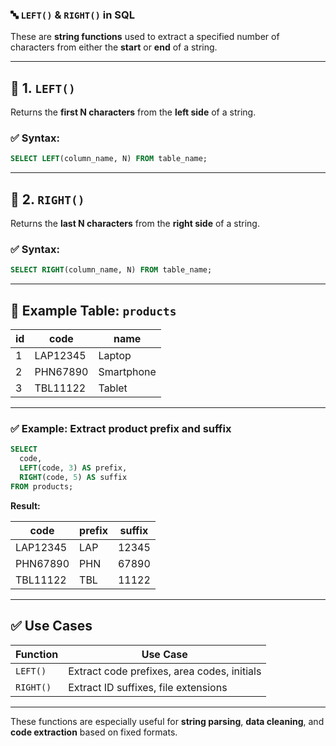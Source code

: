 ### 🔤 `LEFT()` & `RIGHT()` in SQL

These are **string functions** used to extract a specified number of characters from either the **start** or **end** of a string.

---

## 🔹 **1. `LEFT()`**

Returns the **first N characters** from the **left side** of a string.

### ✅ Syntax:

```sql
SELECT LEFT(column_name, N) FROM table_name;
```

---

## 🔹 **2. `RIGHT()`**

Returns the **last N characters** from the **right side** of a string.

### ✅ Syntax:

```sql
SELECT RIGHT(column_name, N) FROM table_name;
```

---

## 📌 **Example Table: `products`**

|id|code|name|
|---|---|---|
|1|LAP12345|Laptop|
|2|PHN67890|Smartphone|
|3|TBL11122|Tablet|

---

### ✅ Example: Extract product prefix and suffix

```sql
SELECT 
  code,
  LEFT(code, 3) AS prefix,
  RIGHT(code, 5) AS suffix
FROM products;
```

**Result:**

|code|prefix|suffix|
|---|---|---|
|LAP12345|LAP|12345|
|PHN67890|PHN|67890|
|TBL11122|TBL|11122|

---

## ✅ **Use Cases**

|Function|Use Case|
|---|---|
|`LEFT()`|Extract code prefixes, area codes, initials|
|`RIGHT()`|Extract ID suffixes, file extensions|

---

These functions are especially useful for **string parsing**, **data cleaning**, and **code extraction** based on fixed formats.